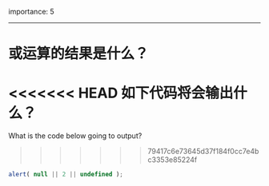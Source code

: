 importance: 5

---

# 或运算的结果是什么？

<<<<<<< HEAD
如下代码将会输出什么？
=======
What is the code below going to output?
>>>>>>> 79417c6e73645d37f184f0cc7e4bc3353e85224f

```js
alert( null || 2 || undefined );
```


